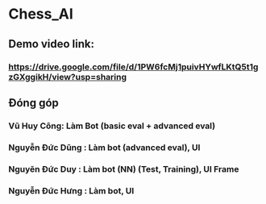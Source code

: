 # Chess_AI

## Demo video link: 
### https://drive.google.com/file/d/1PW6fcMj1puivHYwfLKtQ5t1gzGXggikH/view?usp=sharing

## Đóng góp

### Vũ Huy Công: Làm Bot (basic eval + advanced eval)
### Nguyễn Đức Dũng : Làm bot (advanced eval), UI
### Nguyẽn Đức Duy : Làm bot (NN) (Test, Training), UI Frame
### Nguyễn Đức Hưng : Làm bot, UI
 
